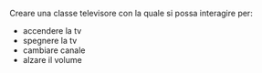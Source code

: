Creare una classe televisore con la quale si possa
interagire per:
- accendere la tv
- spegnere la tv
- cambiare canale
- alzare il volume